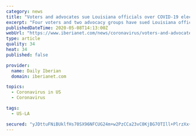 ```yaml
---
category: news
title: "Voters and advocates sue Louisiana officials over COVID-19 election plans"
excerpt: "Four voters and two advocacy groups have sued Louisiana officials, alleging the state is not doing enough to protect the right to vote during the COVID-19"
publishedDateTime: 2020-05-08T14:13:00Z
webUrl: "https://www.iberianet.com/news/coronavirus/voters-and-advocates-sue-louisiana-officials-over-covid-19-election-plans/article_58cd1856-d51e-58d7-976c-411f31f87761.html"
type: article
quality: 34
heat: 34
published: false

provider:
  name: Daily Iberian
  domain: iberianet.com

topics:
  - Coronavirus in US
  - Coronavirus

tags:
  - US-LA

secured: "yJDttuFNiBUklfHs70SX96NFCUG24m+w2PzCCa23vC0KjBG7OTIll+PlrzXx+l+4EHEjrEUIsbSAVrdd54LqYIIM5Nk2wqY8we9lpPKm/hAEWeA9lF2DOn8Rt460+Y4UwgX4uyQJ5M2heOb8fem3kVB5XtQm/utRFShZ+rEWc4REfXiFibQFGbct+/d8dzTGH/NnEoeLeQuYzdl7VyIR2wp4jifb6AcPYj+NVkCFUwPINVsJIlZw25EZZ7GxRyC/8OQTp7CKgC9ztM1iW0vnXJqWMQTB2DJcaPIwNZtYoCuI0qvCiZtXpmPY/JZaQIo8xzqrUZZ5OS0DtoeGi/ZeP+e5sCAeCJZWNHLHECCNqCkZ7BNFEbX4cTWXu88mBYRlIKi+0VnYNQIo53P4SAv6sJOKrJUBQ8BMsdNc5tANl8gEFHk0Ftc1t79qJduTJlNWvbWZs5B1p8+iSka5oPrlwg8qZPmycZ0NmKt4ljPq/eU=;Nd36KDKl0RkH1pJvl2rtEA=="
---
```


